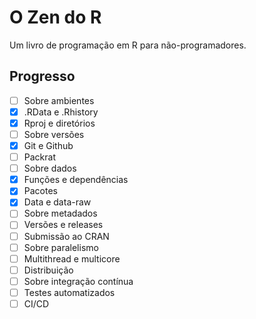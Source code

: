 # O Zen do R
Um livro de programação em R para não-programadores.

## Progresso

- [ ] Sobre ambientes
- [x] .RData e .Rhistory
- [x] Rproj e diretórios
- [ ] Sobre versões
- [x] Git e Github
- [ ] Packrat
- [ ] Sobre dados
- [x] Funções e dependências
- [x] Pacotes
- [x] Data e data-raw
- [ ] Sobre metadados
- [ ] Versões e releases
- [ ] Submissão ao CRAN
- [ ] Sobre paralelismo
- [ ] Multithread e multicore
- [ ] Distribuição
- [ ] Sobre integração contínua
- [ ] Testes automatizados
- [ ] CI/CD
